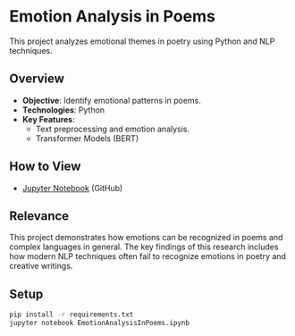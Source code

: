 # Emotion Analysis in Poems

This project analyzes emotional themes in poetry using Python and NLP techniques.

## Overview
- **Objective**: Identify emotional patterns in poems.
- **Technologies**: Python
- **Key Features**:
  - Text preprocessing and emotion analysis.
  - Transformer Models (BERT)

## How to View
- [Jupyter Notebook](EmotionAnalysisInPoems.ipynb) (GitHub)

## Relevance
This project demonstrates how emotions can be recognized in poems and complex languages in general. The key findings of this research includes how modern NLP techniques often fail to recognize emotions in poetry and creative writings.

## Setup
```bash
pip install -r requirements.txt
jupyter notebook EmotionAnalysisInPoems.ipynb
